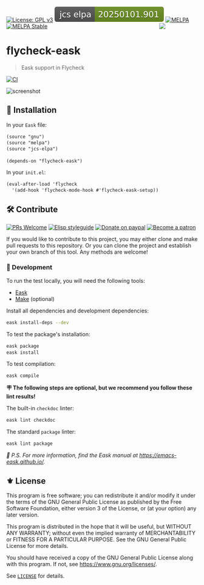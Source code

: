 [![License: GPL v3](https://img.shields.io/badge/License-GPL%20v3-blue.svg)](https://www.gnu.org/licenses/gpl-3.0)
[![JCS-ELPA](https://raw.githubusercontent.com/jcs-emacs/badges/master/elpa/v/flycheck-eask.svg)](https://jcs-emacs.github.io/jcs-elpa/#/flycheck-eask)
[![MELPA](https://melpa.org/packages/flycheck-eask-badge.svg)](https://melpa.org/#/flycheck-eask)
[![MELPA Stable](https://stable.melpa.org/packages/flycheck-eask-badge.svg)](https://stable.melpa.org/#/flycheck-eask)
<a href="#"><img align="right" src="https://raw.githubusercontent.com/emacs-eask/cli/master/docs/static/logo.png" width="20%"></a>

# flycheck-eask
> Eask support in Flycheck

[![CI](https://github.com/flycheck/flycheck-eask/actions/workflows/test.yml/badge.svg)](https://github.com/flycheck/flycheck-eask/actions/workflows/test.yml)

<img alt="screenshot" src="./etc/screenshot.png" width="60%"/>

## 💾 Installation

In your `Eask` file:

```elisp
(source "gnu")
(source "melpa")
(source "jcs-elpa")

(depends-on "flycheck-eask")
```

In your `init.el`:

```elisp
(eval-after-load 'flycheck
  '(add-hook 'flycheck-mode-hook #'flycheck-eask-setup))
```

## 🛠️ Contribute

[![PRs Welcome](https://img.shields.io/badge/PRs-welcome-brightgreen.svg)](http://makeapullrequest.com)
[![Elisp styleguide](https://img.shields.io/badge/elisp-style%20guide-purple)](https://github.com/bbatsov/emacs-lisp-style-guide)
[![Donate on paypal](https://img.shields.io/badge/paypal-donate-1?logo=paypal&color=blue)](https://www.paypal.me/jcs090218)
[![Become a patron](https://img.shields.io/badge/patreon-become%20a%20patron-orange.svg?logo=patreon)](https://www.patreon.com/jcs090218)

If you would like to contribute to this project, you may either
clone and make pull requests to this repository. Or you can
clone the project and establish your own branch of this tool.
Any methods are welcome!

### 🔬 Development

To run the test locally, you will need the following tools:

- [Eask](https://emacs-eask.github.io/)
- [Make](https://www.gnu.org/software/make/) (optional)

Install all dependencies and development dependencies:

```sh
eask install-deps --dev
```

To test the package's installation:

```sh
eask package
eask install
```

To test compilation:

```sh
eask compile
```

**🪧 The following steps are optional, but we recommend you follow these lint results!**

The built-in `checkdoc` linter:

```sh
eask lint checkdoc
```

The standard `package` linter:

```sh
eask lint package
```

*📝 P.S. For more information, find the Eask manual at https://emacs-eask.github.io/.*

## ⚜️ License

This program is free software; you can redistribute it and/or modify
it under the terms of the GNU General Public License as published by
the Free Software Foundation, either version 3 of the License, or
(at your option) any later version.

This program is distributed in the hope that it will be useful,
but WITHOUT ANY WARRANTY; without even the implied warranty of
MERCHANTABILITY or FITNESS FOR A PARTICULAR PURPOSE.  See the
GNU General Public License for more details.

You should have received a copy of the GNU General Public License
along with this program.  If not, see <https://www.gnu.org/licenses/>.

See [`LICENSE`](./LICENSE) for details.
